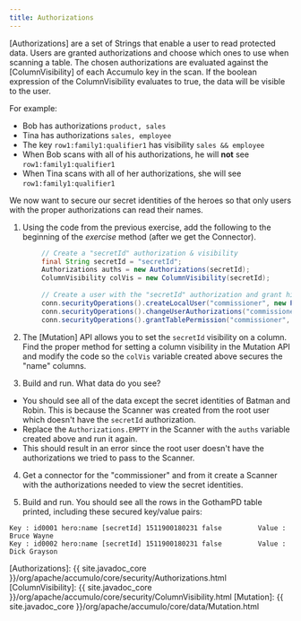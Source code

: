 ```yaml
---
title: Authorizations
---
```


[Authorizations] are a set of Strings that enable a user to read protected data. Users are granted authorizations
and choose which ones to use when scanning a table. The chosen authorizations are evaluated against the [ColumnVisibility]
of each Accumulo key in the scan. If the boolean expression of the ColumnVisibility evaluates to true, the data will be
visible to the user.

For example:
* Bob has authorizations `product, sales`
* Tina has authorizations `sales, employee`
* The key `row1:family1:qualifier1` has visibility `sales && employee`
* When Bob scans with all of his authorizations, he will **not** see `row1:family1:qualifier1`
* When Tina scans with all of her authorizations, she will see `row1:family1:qualifier1`

We now want to secure our secret identities of the heroes so that only users with the proper authorizations can read their names.

1. Using the code from the previous exercise, add the following to the beginning of the _exercise_ method (after we get the Connector).
```java
        // Create a "secretId" authorization & visibility
        final String secretId = "secretId";
        Authorizations auths = new Authorizations(secretId);
        ColumnVisibility colVis = new ColumnVisibility(secretId);
        
        // Create a user with the "secretId" authorization and grant him read permissions on our table
        conn.securityOperations().createLocalUser("commissioner", new PasswordToken("gordonrocks"));
        conn.securityOperations().changeUserAuthorizations("commissioner", auths);
        conn.securityOperations().grantTablePermission("commissioner", "GothamPD", TablePermission.READ);
```

2. The [Mutation] API allows you to set the `secretId` visibility on a column. Find the proper method for setting a column visibility in
the Mutation API and modify the code so the `colVis` variable created above secures the "name" columns.

3. Build and run.  What data do you see?
* You should see all of the data except the secret identities of Batman and Robin. This is because the Scanner was created
 from the root user which doesn't have the `secretId` authorization.
* Replace the `Authorizations.EMPTY` in the Scanner with the `auths` variable created above and run it again.
* This should result in an error since the root user doesn't have the authorizations we tried to pass to the Scanner.

4. Get a connector for the "commissioner" and from it create a Scanner with the authorizations needed to view the secret identities.

5. Build and run.  You should see all the rows in the GothamPD table printed, including these secured key/value pairs:
```commandline
Key : id0001 hero:name [secretId] 1511900180231 false         Value : Bruce Wayne
Key : id0002 hero:name [secretId] 1511900180231 false         Value : Dick Grayson
```

[Authorizations]: {{ site.javadoc_core }}/org/apache/accumulo/core/security/Authorizations.html
[ColumnVisibility]: {{ site.javadoc_core }}/org/apache/accumulo/core/security/ColumnVisibility.html
[Mutation]: {{ site.javadoc_core }}/org/apache/accumulo/core/data/Mutation.html
